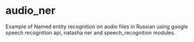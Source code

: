 # audio_ner
Example of Named entity recognition on audio files in Russian using google speech recognition api, natasha ner and speech_recognition modules.